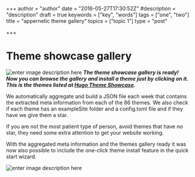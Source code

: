 +++
author = "author"
date = "2016-05-27T17:30:52Z"
#description = "description"
draft = true
keywords = ["key", "words"]
tags = ["one", "two"]
title = "appernetic theme gallery"
topics = ["topic 1"]
type = "post"

+++
# Theme showcase gallery 
![enter image description here][1]
***The theme showcase gallery is ready! Now you can browse the gallery and install a theme just by clicking on it. This is the themes listed at [Hugo Theme Showcase][2].*** 

We automatically aggregate and build a JSON file each week that contains the extracted meta information from each of the 86 themes. We also check if each theme has an exampleSite folder and a config.toml file and if they have we give them a star.  

If you are not the most patient type of person, avoid themes that have no star, they  need some extra attention to get your website working.

With the aggregated meta information and the themes gallery ready it was now also possible to include the one-click theme install feature in the quick start wizard.  

![enter image description here][3]


  [1]: https://res.cloudinary.com/appernetic/v1464371165/bqz05luuepoonqfutf5n
  [2]: http://themes.gohugo.io/
  [3]: https://res.cloudinary.com/appernetic/v1464371347/mgc1lnbrytafkitsjmma
